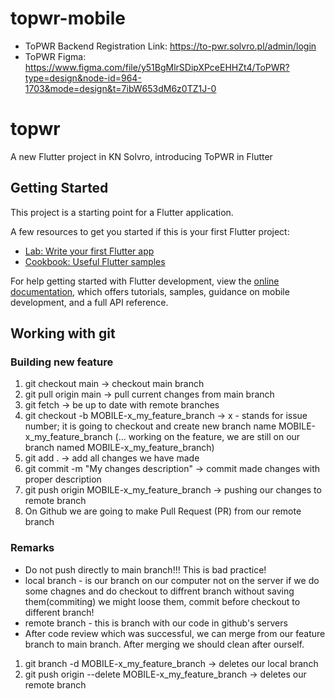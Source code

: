 # topwr-mobile

- ToPWR Backend Registration Link: https://to-pwr.solvro.pl/admin/login
- ToPWR Figma: https://www.figma.com/file/y51BgMlrSDipXPceEHHZt4/ToPWR?type=design&node-id=964-1703&mode=design&t=7ibW653dM6z0TZ1J-0

# topwr

A new Flutter project in KN Solvro, introducing ToPWR in Flutter

## Getting Started

This project is a starting point for a Flutter application.

A few resources to get you started if this is your first Flutter project:

- [Lab: Write your first Flutter app](https://docs.flutter.dev/get-started/codelab)
- [Cookbook: Useful Flutter samples](https://docs.flutter.dev/cookbook)

For help getting started with Flutter development, view the
[online documentation](https://docs.flutter.dev/), which offers tutorials,
samples, guidance on mobile development, and a full API reference.


## Working with git
### Building new feature
1. git checkout main -> checkout main branch
2. git pull origin main -> pull current changes from main branch
3. git fetch -> be up to date with remote branches
4. git checkout -b MOBILE-x_my_feature_branch -> x - stands for issue number; it is going to checkout and create new branch name MOBILE-x_my_feature_branch
(... working on the feature, we are still on our branch named MOBILE-x_my_feature_branch)
5. git add . -> add all changes we have made
6. git commit -m "My changes description" -> commit made changes with proper description
7. git push origin MOBILE-x_my_feature_branch -> pushing our changes to remote branch
8. On Github we are going to make Pull Request (PR) from our remote branch
### Remarks
* Do not push directly to main branch!!! This is bad practice!
* local branch - is our branch on our computer not on the server if we do some chagnes and do checkout to diffrent branch without saving them(commiting) we might loose them, commit before checkout to different branch!
* remote branch - this is branch with our code in github's servers
* After code review which was successful, we can merge from our feature branch to main branch. After merging we should clean after ourself.
1. git branch -d  MOBILE-x_my_feature_branch -> deletes our local branch
2. git push origin --delete  MOBILE-x_my_feature_branch -> deletes our remote branch
 

